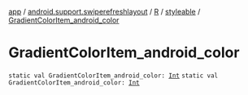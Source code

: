 [app](../../../index.md) / [android.support.swiperefreshlayout](../../index.md) / [R](../index.md) / [styleable](index.md) / [GradientColorItem_android_color](./-gradient-color-item_android_color.md)

# GradientColorItem_android_color

`static val GradientColorItem_android_color: `[`Int`](https://kotlinlang.org/api/latest/jvm/stdlib/kotlin/-int/index.html)
`static val GradientColorItem_android_color: `[`Int`](https://kotlinlang.org/api/latest/jvm/stdlib/kotlin/-int/index.html)